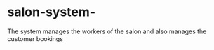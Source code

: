 # salon-system-

The system manages the workers of the salon and also manages the customer bookings
